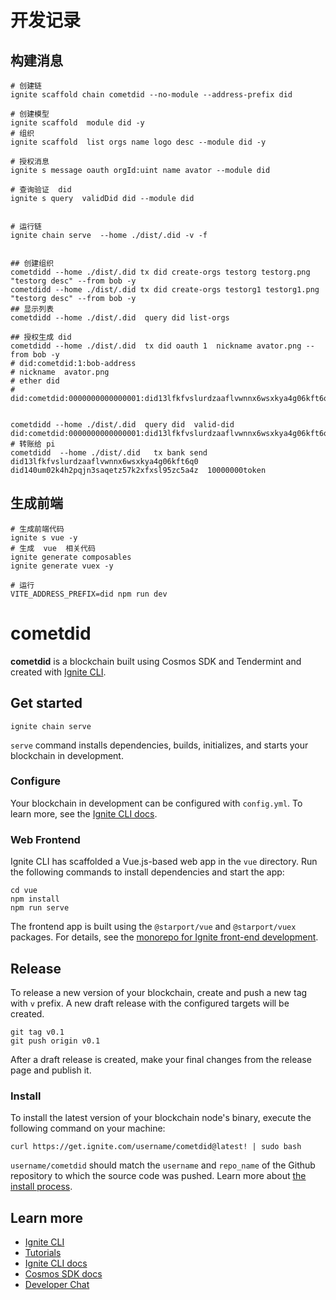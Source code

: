 # 开发记录




## 构建消息

```shell
# 创建链
ignite scaffold chain cometdid --no-module --address-prefix did

# 创建模型
ignite scaffold  module did -y
# 组织  
ignite scaffold  list orgs name logo desc --module did -y

# 授权消息
ignite s message oauth orgId:uint name avator --module did

# 查询验证  did
ignite s query  validDid did --module did


# 运行链
ignite chain serve  --home ./dist/.did -v -f


## 创建组织
cometdidd --home ./dist/.did tx did create-orgs testorg testorg.png "testorg desc" --from bob -y 
cometdidd --home ./dist/.did tx did create-orgs testorg1 testorg1.png "testorg desc" --from bob -y 
## 显示列表
cometdidd --home ./dist/.did  query did list-orgs

## 授权生成 did 
cometdidd --home ./dist/.did  tx did oauth 1  nickname avator.png --from bob -y
# did:cometdid:1:bob-address  
# nickname  avator.png
# ether did
# did:cometdid:0000000000000001:did13lfkfvslurdzaaflvwnnx6wsxkya4g06kft6q0


cometdidd --home ./dist/.did  query did  valid-did did:cometdid:0000000000000001:did13lfkfvslurdzaaflvwnnx6wsxkya4g06kft6q0
# 转账给 pi
cometdidd  --home ./dist/.did   tx bank send  did13lfkfvslurdzaaflvwnnx6wsxkya4g06kft6q0 did140um02k4h2pqjn3saqetz57k2xfxsl95zc5a4z  10000000token
```




## 生成前端
```shell
# 生成前端代码
ignite s vue -y
# 生成  vue  相关代码
ignite generate composables
ignite generate vuex -y

# 运行
VITE_ADDRESS_PREFIX=did npm run dev
```








# cometdid
**cometdid** is a blockchain built using Cosmos SDK and Tendermint and created with [Ignite CLI](https://ignite.com/cli).

## Get started

```
ignite chain serve
```

`serve` command installs dependencies, builds, initializes, and starts your blockchain in development.

### Configure

Your blockchain in development can be configured with `config.yml`. To learn more, see the [Ignite CLI docs](https://docs.ignite.com).

### Web Frontend

Ignite CLI has scaffolded a Vue.js-based web app in the `vue` directory. Run the following commands to install dependencies and start the app:

```
cd vue
npm install
npm run serve
```

The frontend app is built using the `@starport/vue` and `@starport/vuex` packages. For details, see the [monorepo for Ignite front-end development](https://github.com/ignite/web).

## Release
To release a new version of your blockchain, create and push a new tag with `v` prefix. A new draft release with the configured targets will be created.

```
git tag v0.1
git push origin v0.1
```

After a draft release is created, make your final changes from the release page and publish it.

### Install
To install the latest version of your blockchain node's binary, execute the following command on your machine:

```
curl https://get.ignite.com/username/cometdid@latest! | sudo bash
```
`username/cometdid` should match the `username` and `repo_name` of the Github repository to which the source code was pushed. Learn more about [the install process](https://github.com/allinbits/starport-installer).

## Learn more

- [Ignite CLI](https://ignite.com/cli)
- [Tutorials](https://docs.ignite.com/guide)
- [Ignite CLI docs](https://docs.ignite.com)
- [Cosmos SDK docs](https://docs.cosmos.network)
- [Developer Chat](https://discord.gg/ignite)
